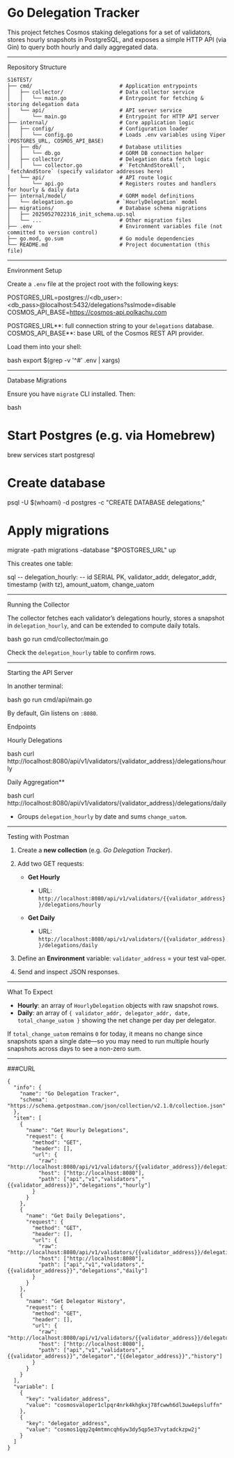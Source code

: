# Go Delegation Tracker

This project fetches Cosmos staking delegations for a set of validators, stores hourly snapshots in PostgreSQL, and exposes a simple HTTP API (via Gin) to query both hourly and daily aggregated data.

---

Repository Structure

```
S16TEST/
├── cmd/                            # Application entrypoints
│   ├── collector/                  # Data collector service
│   │   └── main.go                 # Entrypoint for fetching & storing delegation data
│   └── api/                        # API server service
│       └── main.go                 # Entrypoint for HTTP API server
├── internal/                       # Core application logic
│   ├── config/                     # Configuration loader
│   │   └── config.go               # Loads .env variables using Viper (POSTGRES_URL, COSMOS_API_BASE)
│   ├── db/                         # Database utilities
│   │   └── db.go                   # GORM DB connection helper
│   ├── collector/                  # Delegation data fetch logic
│   │   └── collector.go            # `FetchAndStoreAll`, `fetchAndStore` (specify validator addresses here)
│   └── api/                        # API route logic
│       └── api.go                  # Registers routes and handlers for hourly & daily data
├── internal/model/                 # GORM model definitions
│   └── delegation.go              # `HourlyDelegation` model
├── migrations/                     # Database schema migrations
│   ├── 20250527022316_init_schema.up.sql
│   └── ...                         # Other migration files
├── .env                            # Environment variables file (not committed to version control)
├── go.mod, go.sum                  # Go module dependencies
└── README.md                       # Project documentation (this file)
```


---

Environment Setup

Create a `.env` file at the project root with the following keys:


POSTGRES_URL=postgres://<db_user>:<db_pass>@localhost:5432/delegations?sslmode=disable
COSMOS_API_BASE=https://cosmos-api.polkachu.com


POSTGRES_URL**: full connection string to your `delegations` database.
COSMOS_API_BASE**: base URL of the Cosmos REST API provider.

Load them into your shell:

bash
export $(grep -v '^#' .env | xargs)


---

Database Migrations

Ensure you have `migrate` CLI installed. Then:

bash
# Start Postgres (e.g. via Homebrew)
brew services start postgresql

# Create database
psql -U $(whoami) -d postgres -c "CREATE DATABASE delegations;"

# Apply migrations
migrate -path migrations -database "$POSTGRES_URL" up


This creates one table:

sql
-- delegation_hourly:
--  id SERIAL PK, validator_addr, delegator_addr, timestamp (with tz), amount_uatom, change_uatom

---

 Running the Collector

The collector fetches each validator’s delegations hourly, stores a snapshot in `delegation_hourly`, and can be extended to compute daily totals.

bash
go run cmd/collector/main.go


Check the `delegation_hourly` table to confirm rows.

---

 Starting the API Server

In another terminal:

bash
go run cmd/api/main.go


By default, Gin listens on `:8080`.

Endpoints

Hourly Delegations

  bash
  curl http://localhost:8080/api/v1/validators/{validator_address}/delegations/hourly
  

Daily Aggregation**

  bash
  curl http://localhost:8080/api/v1/validators/{validator_address}/delegations/daily
  

  * Groups `delegation_hourly` by date and sums `change_uatom`.

---

 Testing with Postman

1. Create a **new collection** (e.g. *Go Delegation Tracker*).
2. Add two GET requests:

   * **Get Hourly**

     * URL: `http://localhost:8080/api/v1/validators/{{validator_address}}/delegations/hourly`
   * **Get Daily**

     * URL: `http://localhost:8080/api/v1/validators/{{validator_address}}/delegations/daily`
3. Define an **Environment** variable: `validator_address` = your test val-oper.
4. Send and inspect JSON responses.

---

 What To Expect

* **Hourly**: an array of `HourlyDelegation` objects with raw snapshot rows.
* **Daily**: an array of `{ validator_addr, delegator_addr, date, total_change_uatom }` showing the net change per day per delegator.

If `total_change_uatom` remains `0` for today, it means no change since snapshots span a single date—so you may need to run multiple hourly snapshots across days to see a non-zero sum.

---

###CURL

```
{
  "info": {
    "name": "Go Delegation Tracker",
    "schema": "https://schema.getpostman.com/json/collection/v2.1.0/collection.json"
  },
  "item": [
    {
      "name": "Get Hourly Delegations",
      "request": {
        "method": "GET",
        "header": [],
        "url": {
          "raw": "http://localhost:8080/api/v1/validators/{{validator_address}}/delegations/hourly",
          "host": ["http://localhost:8080"],
          "path": ["api","v1","validators","{{validator_address}}","delegations","hourly"]
        }
      }
    },
    {
      "name": "Get Daily Delegations",
      "request": {
        "method": "GET",
        "header": [],
        "url": {
          "raw": "http://localhost:8080/api/v1/validators/{{validator_address}}/delegations/daily",
          "host": ["http://localhost:8080"],
          "path": ["api","v1","validators","{{validator_address}}","delegations","daily"]
        }
      }
    },
    {
      "name": "Get Delegator History",
      "request": {
        "method": "GET",
        "header": [],
        "url": {
          "raw": "http://localhost:8080/api/v1/validators/{{validator_address}}/delegator/{{delegator_address}}/history",
          "host": ["http://localhost:8080"],
          "path": ["api","v1","validators","{{validator_address}}","delegator","{{delegator_address}}","history"]
        }
      }
    }
  ],
  "variable": [
    {
      "key": "validator_address",
      "value": "cosmosvaloper1clpqr4nrk4khgkxj78fcwwh6dl3uw4epsluffn"
    },
    {
      "key": "delegator_address",
      "value": "cosmos1qqy2q4mtmncqh6yw3dy5qp5e37vytadckzpw2j"
    }
  ]
}

```

